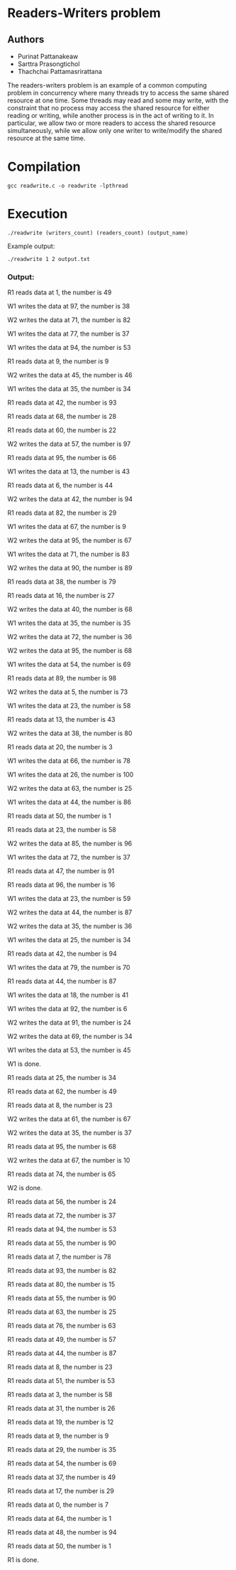 # Readers-Writers problem

## Authors
<ul>
    <li>Purinat Pattanakeaw</li>
    <li>Sarttra Prasongtichol</li>
    <li>Thachchai Pattamasrirattana</li>
</ul>

<p>
    The readers-writers problem is an example of a common computing problem
    in concurrency where many threads try to access the same shared resource at one time. Some
    threads may read and some may write, with the constraint that no process may access the
    shared resource for either reading or writing, while another process is in the act of writing to
    it. In particular, we allow two or more readers to access the shared resource simultaneously,
    while we allow only one writer to write/modify the shared resource at the same time.
</p>

# Compilation

```
gcc readwrite.c -o readwrite -lpthread
```

# Execution

```
./readwrite (writers_count) (readers_count) (output_name)
```

Example output:
```
./readwrite 1 2 output.txt
```

### Output:

R1 reads data at 1, the number is 49

W1 writes the data at 97, the number is 38

W2 writes the data at 71, the number is 82

W1 writes the data at 77, the number is 37

W1 writes the data at 94, the number is 53

R1 reads data at 9, the number is 9

W2 writes the data at 45, the number is 46

W1 writes the data at 35, the number is 34

R1 reads data at 42, the number is 93

R1 reads data at 68, the number is 28

R1 reads data at 60, the number is 22

W2 writes the data at 57, the number is 97

R1 reads data at 95, the number is 66

W1 writes the data at 13, the number is 43

R1 reads data at 6, the number is 44

W2 writes the data at 42, the number is 94

R1 reads data at 82, the number is 29

W1 writes the data at 67, the number is 9

W2 writes the data at 95, the number is 67

W1 writes the data at 71, the number is 83

W2 writes the data at 90, the number is 89

R1 reads data at 38, the number is 79

R1 reads data at 16, the number is 27

W2 writes the data at 40, the number is 68

W1 writes the data at 35, the number is 35

W2 writes the data at 72, the number is 36

W2 writes the data at 95, the number is 68

W1 writes the data at 54, the number is 69

R1 reads data at 89, the number is 98

W2 writes the data at 5, the number is 73

W1 writes the data at 23, the number is 58

R1 reads data at 13, the number is 43

W2 writes the data at 38, the number is 80

R1 reads data at 20, the number is 3

W1 writes the data at 66, the number is 78

W1 writes the data at 26, the number is 100

W2 writes the data at 63, the number is 25

W1 writes the data at 44, the number is 86

R1 reads data at 50, the number is 1

R1 reads data at 23, the number is 58

W2 writes the data at 85, the number is 96

W1 writes the data at 72, the number is 37

R1 reads data at 47, the number is 91

R1 reads data at 96, the number is 16

W1 writes the data at 23, the number is 59

W2 writes the data at 44, the number is 87

W2 writes the data at 35, the number is 36

W1 writes the data at 25, the number is 34

R1 reads data at 42, the number is 94

W1 writes the data at 79, the number is 70

R1 reads data at 44, the number is 87

W1 writes the data at 18, the number is 41

W1 writes the data at 92, the number is 6

W2 writes the data at 91, the number is 24

W2 writes the data at 69, the number is 34

W1 writes the data at 53, the number is 45

W1 is done.

R1 reads data at 25, the number is 34

R1 reads data at 62, the number is 49

R1 reads data at 8, the number is 23

W2 writes the data at 61, the number is 67

W2 writes the data at 35, the number is 37

R1 reads data at 95, the number is 68

W2 writes the data at 67, the number is 10

R1 reads data at 74, the number is 65

W2 is done.

R1 reads data at 56, the number is 24

R1 reads data at 72, the number is 37

R1 reads data at 94, the number is 53

R1 reads data at 55, the number is 90

R1 reads data at 7, the number is 78

R1 reads data at 93, the number is 82

R1 reads data at 80, the number is 15

R1 reads data at 55, the number is 90

R1 reads data at 63, the number is 25

R1 reads data at 76, the number is 63

R1 reads data at 49, the number is 57

R1 reads data at 44, the number is 87

R1 reads data at 8, the number is 23

R1 reads data at 51, the number is 53

R1 reads data at 3, the number is 58

R1 reads data at 31, the number is 26

R1 reads data at 19, the number is 12

R1 reads data at 9, the number is 9

R1 reads data at 29, the number is 35

R1 reads data at 54, the number is 69

R1 reads data at 37, the number is 49

R1 reads data at 17, the number is 29

R1 reads data at 0, the number is 7

R1 reads data at 64, the number is 1

R1 reads data at 48, the number is 94

R1 reads data at 50, the number is 1

R1 is done.